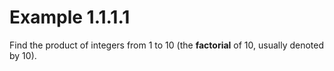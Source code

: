 # Example 1.1.1.1

Find the product of integers from 1 to 10 (the **factorial** of 10, usually
denoted by $10$).
